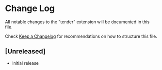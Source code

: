# Change Log

All notable changes to the "tender" extension will be documented in this file.

Check [Keep a Changelog](http://keepachangelog.com/) for recommendations on how to structure this file.

## [Unreleased]

- Initial release
